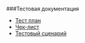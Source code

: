 ###Тестовая документация
  - [Тест план](1.%20Test-plan.md)
  - [Чек-лист](2.%20Checklist.md)
  - [Тестовый сценарий](3.%20Test-case.md)
